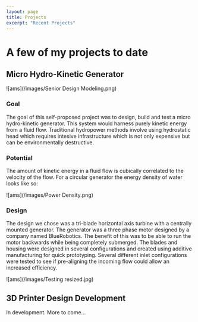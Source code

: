 ```yaml
---
layout: page
title: Projects
excerpt: "Recent Projects"
---
```


# A few of my projects to date  

## Micro Hydro-Kinetic Generator

![ams](/images/Senior Design Modeling.png)   

### Goal
The goal of this self-proposed project was to design, build and test a micro hydro-kinetic generator. This system would harness purely kinetic energy from a fluid flow. Traditional hydropower methods involve using hydrostatic head which requires intesive infrastructure which is not only expensive but can be environmentally destructive.

### Potential
The amount of kinetic energy in a fluid flow is cubically correlated to the velocity of the flow. For a circular generator the energy density of water looks like so:

![ams](/images/Power Density.png)

### Design
The design we chose was a tri-blade horizontal axis turbine with a centrally mounted generator. The generator was a three phase motor designed by a company named BlueRobotics. The benefit of this was to be able to run the motor backwards while being completely submerged. The blades and housing were designed in several configurations and created using additive manufacturing for quick prototyping. Several different inlet configurations were tested to see if pre-aligning the incoming flow could allow an increased efficiency.

![ams](/images/Testing resized.jpg)

## 3D Printer Design Development

In development. More to come...
